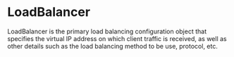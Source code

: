 # LoadBalancer
LoadBalancer is the primary load balancing configuration object that specifies the virtual IP address on which client traffic is received, as well as other details such as the load balancing method to be use, protocol, etc.
